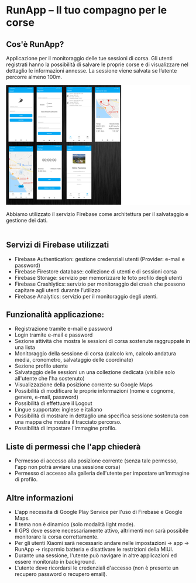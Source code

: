 # RunApp – Il tuo compagno per le corse
## Cos'è RunApp?

Applicazione per il monitoraggio delle tue sessioni di corsa. Gli utenti registrati hanno la 
possibilità di salvare le proprie corse e di visualizzare nel dettaglio le informazioni annesse. 
La sessione viene salvata se l’utente percorre almeno 100m. 

![Poster 1](app/src/main/RunApp.png)

Abbiamo utilizzato il servizio Firebase come architettura per il salvataggio e gestione dei dati. <br/><br/>

## Servizi di Firebase utilizzati
- Firebase Authentication: gestione credenziali utenti (Provider: e-mail e password)
- Firebase Firestore database: collezione di utenti e di sessioni corsa 
- Firebase Storage: servizio per memorizzare le foto profilo degli utenti 
- Firebase Crashlytics: servizio per monitoraggio dei crash che possono capitare agli utenti durante l’utilizzo
- Firebase Analytics: servizio per il monitoraggio degli utenti. 

## Funzionalità applicazione:

- Registrazione tramite e-mail e password
- Login tramite e-mail e password
- Sezione attività che mostra le sessioni di corsa sostenute raggruppate in una lista
- Monitoraggio della sessione di corsa (calcolo km, calcolo andatura media, cronometro, salvataggio delle coordinate)
- Sezione profilo utente
- Salvataggio delle sessioni un una collezione dedicata (visibile solo all&#39;utente che l&#39;ha sostenuto)
- Visualizzazione della posizione corrente su Google Maps
- Possibilità di modificare le proprie informazioni (nome e cognome, genere, e-mail, password)
- Possibilità di effettuare il Logout
- Lingue supportate: inglese e italiano
- Possibilità di mostrare in dettaglio una specifica sessione sostenuta con una mappa che mostra il tracciato percorso.
- Possibilità di impostare l&#39;immagine profilo.

## Liste di permessi che l&#39;app chiederà

- Permesso di accesso alla posizione corrente (senza tale permesso, l&#39;app non potrà avviare una sessione corsa)
- Permesso di accesso alla galleria dell&#39;utente per impostare un&#39;immagine di profilo.

## Altre informazioni

- L&#39;app necessita di Google Play Service per l&#39;uso di Firebase e Google Maps.
- Il tema non è dinamico (solo modalità light mode).
- Il GPS deve essere necessariamente attivo, altrimenti non sarà possibile monitorare la corsa correttamente.
- Per gli utenti Xiaomi sarà necessario andare nelle impostazioni -> app -> RunApp -> risparmio batteria e disattivare le restrizioni della MIUI.
- Durante una sessione, l&#39;utente può navigare in altre applicazioni ed essere monitorato in background.
- L&#39;utente deve ricordarsi le credenziali d&#39;accesso (non è presente un recupero password o recupero email).




